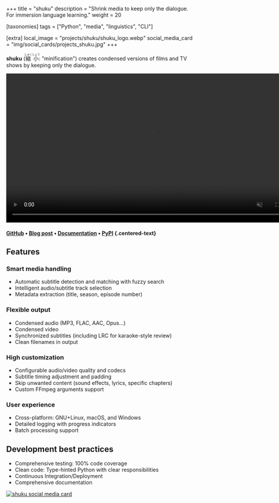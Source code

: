 +++
title = "shuku"
description = "Shrink media to keep only the dialogue. For immersion language learning."
weight = 20

[taxonomies]
tags = ["Python", "media", "linguistics", "CLI"]

[extra]
local_image = "projects/shuku/shuku_logo.webp"
social_media_card = "img/social_cards/projects_shuku.jpg"
+++

**shuku** (<ruby><rb>縮</rb><rt>しゅく</rt></ruby><ruby><rb>小</rb><rt>しょう</rt></ruby>: "minification") creates condensed versions of films and TV shows by keeping only the dialogue.

<video class="invertible-image" controls muted width="800" loop="true" autoplay="autoplay" title="shuku demo" src="https://cdn.jsdelivr.net/gh/welpo/shuku/assets/animation_demo/shuku_demo.mov"></video>

#### [GitHub](https://github.com/welpo/shuku) • [Blog post](@/blog/shuku-condensed-media-language-learning/index.md) • [Documentation](https://github.com/welpo/shuku#readme) • [PyPI](https://pypi.org/project/shuku/) {.centered-text}

## Features

### Smart media handling

- Automatic subtitle detection and matching with fuzzy search
- Intelligent audio/subtitle track selection
- Metadata extraction (title, season, episode number)

### Flexible output

- Condensed audio (MP3, FLAC, AAC, Opus...)
- Condensed video
- Synchronized subtitles (including LRC for karaoke-style review)
- Clean filenames in output

### High customization

- Configurable audio/video quality and codecs
- Subtitle timing adjustment and padding
- Skip unwanted content (sound effects, lyrics, specific chapters)
- Custom FFmpeg arguments support

### User experience

- Cross-platform: GNU+Linux, macOS, and Windows
- Detailed logging with progress indicators
- Batch processing support

## Development best practices

- Comprehensive testing: 100% code coverage
- Clean code: Type-hinted Python with clear responsibilities
- Continuous Integration/Deployment
- Comprehensive documentation

[![shuku social media card](/img/social_cards/projects_shuku.jpg)](https://github.com/welpo/shuku)

